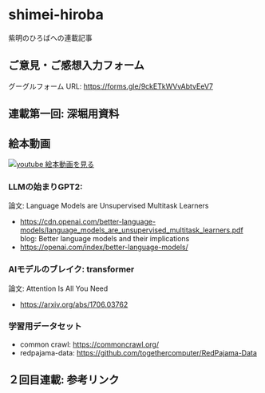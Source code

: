# shimei-hiroba
紫明のひろばへの連載記事

## ご意見・ご感想入力フォーム
グーグルフォーム
URL: https://forms.gle/9ckETkWVvAbtvEeV7

## 連載第一回: 深堀用資料

## 絵本動画

[![youtube 絵本動画を見る](https://www.youtube.com/vi/iNFu-arhHA0/0.jpg)](https://youtu.be/iNFu-arhHA0?si=xLoURe86TgbIVXkS)

### LLMの始まりGPT2:  
論文: Language Models are Unsupervised Multitask Learners     
- https://cdn.openai.com/better-language-models/language_models_are_unsupervised_multitask_learners.pdf     
blog: Better language models and their implications     
- https://openai.com/index/better-language-models/

### AIモデルのブレイク: transformer
論文: Attention Is All You Need
- https://arxiv.org/abs/1706.03762


### 学習用データセット
- common crawl: https://commoncrawl.org/
- redpajama-data: https://github.com/togethercomputer/RedPajama-Data


## ２回目連載: 参考リンク

